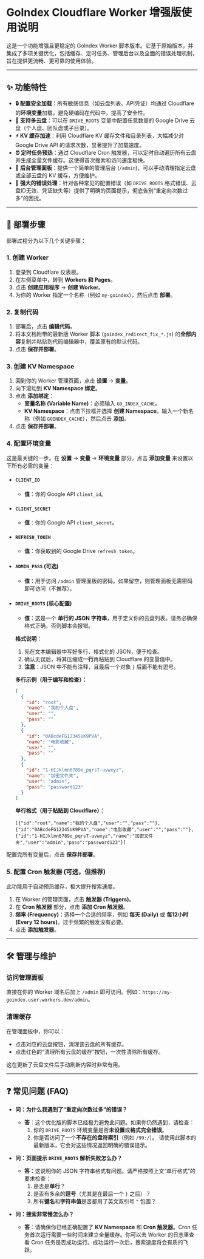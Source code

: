# GoIndex Cloudflare Worker 增强版使用说明

这是一个功能增强且更稳定的 GoIndex Worker 脚本版本。它基于原始版本，并集成了多项关键优化，包括缓存、定时任务、管理后台以及全面的错误处理机制，旨在提供更流畅、更可靠的使用体验。

---

## ✨ 功能特性

* **🔒 配置安全加载**：所有敏感信息（如云盘列表、API凭证）均通过 Cloudflare 的**环境变量**加载，避免硬编码在代码中，提高了安全性。
* **💽 支持多云盘**：可以在 `DRIVE_ROOTS` 变量中配置任意数量的 Google Drive 云盘（个人盘、团队盘或子目录）。
* **⚡ KV 缓存加速**：利用 Cloudflare KV 缓存文件和目录列表，大幅减少对 Google Drive API 的请求次数，显著提升了加载速度。
* **⏰ 定时任务预热**：通过 Cloudflare Cron 触发器，可以定时自动遍历所有云盘并生成全量文件缓存。这使得首次搜索和访问速度极快。
* **🔧 后台管理面板**：提供一个简单的管理后台 (`/admin`)，可以手动清理指定云盘或全部云盘的 KV 缓存，方便维护。
* **🚨 强大的错误处理**：针对各种常见的配置错误（如 `DRIVE_ROOTS` 格式错误、云盘ID无效、凭证缺失等）提供了明确的页面提示，彻底告别“重定向次数过多”的困扰。

---

## 🚀 部署步骤

部署过程分为以下几个关键步骤：

### 1. 创建 Worker

1.  登录到 Cloudflare 仪表板。
2.  在左侧菜单中，转到 **Workers 和 Pages**。
3.  点击 **创建应用程序** -> **创建 Worker**。
4.  为你的 Worker 指定一个名称（例如 `my-goindex`），然后点击 **部署**。

### 2. 复制代码

1.  部署后，点击 **编辑代码**。
2.  将本文档附带的最新版 Worker 脚本 (`goindex_redirect_fix_*.js`) 的**全部内容**复制并粘贴到代码编辑器中，覆盖原有的默认代码。
3.  点击 **保存并部署**。

### 3. 创建 KV Namespace

1.  回到你的 Worker 管理页面，点击 **设置** -> **变量**。
2.  向下滚动到 **KV Namespace 绑定**。
3.  点击 **添加绑定**：
    * **变量名称 (Variable Name)**：必须输入 `GD_INDEX_CACHE`。
    * **KV Namespace**：点击下拉框并选择 **创建 Namespace**。输入一个新名称（例如 `GOINDEX_CACHE`），然后点击 **添加**。
4.  点击 **保存并部署**。

### 4. 配置环境变量

这是最关键的一步。在 **设置** -> **变量** -> **环境变量** 部分，点击 **添加变量** 来设置以下所有必需的变量：

* #### `CLIENT_ID`
    * **值**：你的 Google API `client_id`。

* #### `CLIENT_SECRET`
    * **值**：你的 Google API `client_secret`。

* #### `REFRESH_TOKEN`
    * **值**：你获取到的 Google Drive `refresh_token`。

* #### `ADMIN_PASS` (可选)
    * **值**：用于访问 `/admin` 管理面板的密码。如果留空，则管理面板无需密码即可访问（不推荐）。

* #### `DRIVE_ROOTS` (核心配置)
    * **值**：这是一个 **单行的 JSON 字符串**，用于定义你的云盘列表。请务必确保格式正确，否则脚本会报错。

    **格式说明：**
    1.  先在文本编辑器中写好多行、格式化的 JSON，便于检查。
    2.  确认无误后，将其压缩成**一行**再粘贴到 Cloudflare 的变量值中。
    3.  **注意**：JSON 中不能有注释，且最后一个对象 `}` 后面不能有逗号。

    **多行示例（用于编写和检查）：**
    ```json
    [
      {
        "id": "root",
        "name": "我的个人盘",
        "user": "",
        "pass": ""
      },
      {
        "id": "0ABcdeFG12345UK9PVA",
        "name": "电影收藏",
        "user": "",
        "pass": ""
      },
      {
        "id": "1-HIJklmn6789o_pqrsT-uvwxyz",
        "name": "加密文件夹",
        "user": "admin",
        "pass": "password123"
      }
    ]
    ```

    **单行格式（用于粘贴到 Cloudflare）：**
    ```
    [{"id":"root","name":"我的个人盘","user":"","pass":""},{"id":"0ABcdeFG12345UK9PVA","name":"电影收藏","user":"","pass":""},{"id":"1-HIJklmn6789o_pqrsT-uvwxyz","name":"加密文件夹","user":"admin","pass":"password123"}]
    ```

配置完所有变量后，点击 **保存并部署**。

### 5. 配置 Cron 触发器 (可选，但推荐)

此功能用于自动预热缓存，极大提升搜索速度。

1.  在 Worker 的管理页面，点击 **触发器 (Triggers)**。
2.  在 **Cron 触发器** 部分，点击 **添加 Cron 触发器**。
3.  **频率 (Frequency)**：选择一个合适的频率，例如 **每天 (Daily)** 或 **每12小时 (Every 12 hours)**。过于频繁的触发没有必要。
4.  点击 **添加触发器**。

---

## 🛠️ 管理与维护

### 访问管理面板

直接在你的 Worker 域名后加上 `/admin` 即可访问。例如：`https://my-goindex.user.workers.dev/admin`。

### 清理缓存

在管理面板中，你可以：
* 点击对应的云盘按钮，清理该云盘的所有缓存。
* 点击红色的“清理所有云盘的缓存”按钮，一次性清除所有缓存。

这在更新了云盘文件后手动刷新内容时非常有用。

---

## ❓ 常见问题 (FAQ)

* **问：为什么我遇到了“重定向次数过多”的错误？**
    * **答**：这个优化版的脚本已经极力避免此问题。如果你仍然遇到，请检查：
        1.  你的 `DRIVE_ROOTS` 环境变量是否**未设置**或**格式完全错误**。
        2.  你是否访问了一个**不存在的盘符索引**（例如 `/99:/`）。
        请使用此脚本的最新版本，它会对这些情况返回明确的错误提示。

* **问：页面提示 `DRIVE_ROOTS` 解析失败怎么办？**
    * **答**：这说明你的 JSON 字符串格式有问题。请严格按照上文“单行格式”的要求检查：
        1.  是否是**单行**？
        2.  是否有多余的**逗号**（尤其是在最后一个 `}` 之后）？
        3.  所有**键名**和**字符串值**是否都用了英文双引号 `"` 包围？

* **问：搜索非常慢怎么办？**
    * **答**：请确保你已经正确配置了 **KV Namespace** 和 **Cron 触发器**。Cron 任务首次运行需要一些时间来建立全量缓存。你可以去 Worker 的日志里查看 Cron 任务是否成功运行。成功运行一次后，搜索速度将会有质的飞跃。
